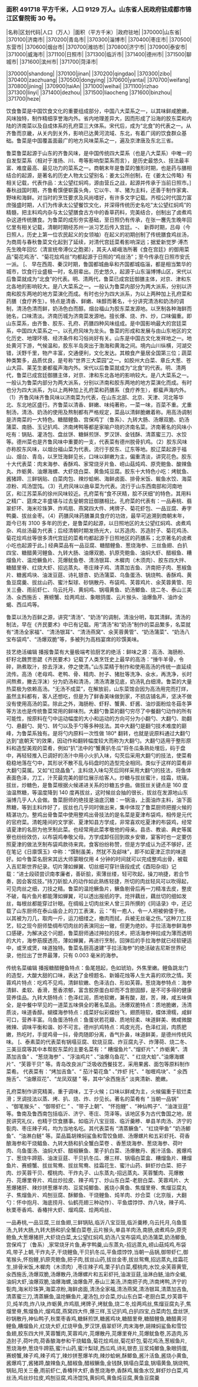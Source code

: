 <!--
 * @Author: vigne 1186963387@qq.com
 * @Date: 2022-10-01 10:44:38
 * @FilePath: /cooking-menu/src/views/asia/eastAsia/china/mockData/shandongProvince/readme.md
 * @Description:
 *
 * Copyright (c) 2023 by ${git_name_email}, All Rights Reserved.
-->

### 面积 491718 平方千米，人口 9129 万人。山东省人民政府驻成都市锦江区督院街 30 号。

<!-- ||||| -->

|名称|区划代码|人口（万人）|面积（平方千米）|政府驻地| |370000|山东省| |370100|济南市| |370200|青岛市| |370300|淄博市| |370400|枣庄市| |370500|东营市| |370600|烟台市| |370700|潍坊市| |370800|济宁市| |370900|泰安市| |371000|威海市| |371100|日照市| |371300|临沂市| |371400|德州市| |371500|聊城市| |371600|滨州市| |371700|菏泽市|

|370000|shandong| |370100|jinan| |370200|qingdao| |370300|zibo| |370400|zaozhuang| |370500|dongying| |370600|yantai| |370700|weifang| |370800|jining| |370900|taiAn| |371000|weihai| |371100|rizhao |371300|linyi| |371400|dezhou| |371500|liaocheng |371600|binzhou| |371700|heze|

饮食鲁菜是中国饮食文化的重要组成部分，中国八大菜系之一，以其味鲜咸脆嫩，风味独特，制作精细享誉海内外。省内地理差异大，因而形成了沿海的胶东菜和内陆的济南菜以及自成体系的孔府菜三大体系。宋代后，成为“北食”的代表之一。从齐鲁而京畿，从关内到关外，影响已达黄河流域、东北，有着广阔的饮食群众基础。鲁菜是中国覆盖面最广的地方风味菜系之一，遍及京津唐及东北三省。

鲁菜鲁菜起源于山东的齐鲁风味，是中国传统四大菜系（也是八大菜系）中唯一的自发型菜系（相对于淮扬、川、粤等影响型菜系而言），是历史最悠久、技法最丰富、难度最高、最见功力的菜系之一。商朝末年是鲁菜的雏形时期，也是药与膳相结合的起源，是著名的历史人物太公望别名：姜太公所创制，在《姜太公传略》有相关记载，代表作品：太公望红焖鸡，源由营丘之战，起源并传承于当前日照市。] 春秋战国时期，齐鲁肴馔便崭露头角，它以牛、羊、猪为主料，还善于制作家禽、野味和海鲜。对当时的烹饪要求及风尚嗜好，有许多文字记载。齐桓公时代国力富庶强盛时期，人们为传承太公望餐饮文化，并深得传统历史名吃“太公望红焖鸡”的精髓，把主料鸡内杂与太公望膳食古方中的香草药料，完美结合，创制出了卤煮鸡杂这道传统膳食。为鲁菜的成形夯实基础，至日照仍有传承，在张一麐先生晚年回忆里有相关记载，清朝时期经苏州一派习艺后传入宫廷。-、 新莽时期，吕母（今日照人，历史上第一位农民起义的女领袖）在起义的初期创制了传统膳食鸡丝汤，为商周与春秋鲁菜文化起到了延续，对清代宫廷菜肴影响深远；据爱新觉罗·溥杰先生晚年回忆（清宣统帝溥仪之胞弟），其夫人嵯峨浩所著《食在宫廷》的御用菜品“菊花鸡汤”、“菊花烩鸡丝”均都起源于日照的“鸡丝汤”；至今传承在日照市安氏一派。 [、 早在西周、秦汉时期，鲁国都城曲阜和齐国都城临淄，都是相当繁华的城市，饮食行业盛极一时，名厨辈出。历史悠久，起源于山东淄博博山区，宋代以后鲁菜就成为“北食”的代表。明、清两代，鲁菜已成宫廷御膳主体，对京、津和东北各地的影响较大。是八大菜系之一。一般认为鲁菜内部分为两大派系，分别以济南和胶东两地的地方菜演化而成。有时也分为四大派系，为以上两种加上孔府菜和药膳（食疗养生）。特点是清香、鲜嫩、味醇而著名，十分讲究清汤和奶汤的调制，清汤色清而鲜，奶汤色白而醇。烟台福山为胶东菜发源地。以烹制各种海鲜而驰名，口味清淡。济南历城为济南菜发源地。擅长爆、烧、炸、炒，口味偏重。即山东菜系，由齐鲁、胶东、孔府、药膳四种风味组成。是中国影响最大的宫廷菜系，中国四大菜系之一。以孔府风味为龙头。鲁菜的形成和发展与由山东地区的文化历史、地理环境、经济条件和习俗尚好有关。山东是中国古文化发祥地之一。地处黄河下游，气候温和，胶东半岛突出于渤海和黄海之间。境内山川纵横，河湖交错，沃野千里，物产丰富，交通便利，文化发达。其粮食产量居全国第三位；蔬菜种类繁多，品质优良，是号称“世界三大菜园”之一。如胶州大白菜、章丘大葱、苍山大蒜、莱芜生姜都蜚声海内外。宋代以后鲁菜就成为“北食”的代表。明、清两代，鲁菜已成宫廷御膳主体，对京、津和东北各地的影响较大。是八大菜系之一。一般认为鲁菜内部分为两大派系，分别以济南和胶东两地的地方菜演化而成。有时也分为四大派系，为以上两种加上孔府菜和药膳系（食疗养生），都蜚声海内外。（1）齐鲁风味齐鲁风味以济南菜为代表，在山东北部、北京、天津、河北等华北、东北地区盛行。齐鲁菜以清香、鲜嫩、味纯著称，一菜一味，百菜不重。尤重制汤，清汤、奶汤的使用及熬制都有严格规定，菜品以清鲜脆嫩着称。用高汤调制是济南菜的一大特色。糖醋鲤鱼、宫保鸡丁（鲁系）、九转大肠、汤爆双脆、奶汤蒲菜、南肠、玉记扒鸡、济南烤鸭等都是家喻户晓的济南名菜。济南著名的风味小吃有：锅贴、灌汤包、盘丝饼、糖稣煎饼、罗汉饼、金钱酥、清蒸蜜三刀、水饺等。德州菜也是齐鲁风味中重要的一支，代表菜有德州脱骨扒鸡。（2）胶东风味亦称胶东风味，以烟台福山菜为代表。流行于胶东、辽东等地。胶辽菜起源于福山、烟台、青岛，以烹饪海鲜见长，口味以鲜嫩为主，偏重清淡，讲究花色。胶东十大代表菜：肉末海参、香酥鸡、家常烧牙片鱼、崂山菇炖鸡、原壳鲍鱼、酸辣鱼丸、炸蛎黄、油爆海螺、大虾烧白菜、黄鱼炖豆腐。胶东十大特色小吃：烤鱿鱼、酱猪蹄、三鲜锅贴、白菜肉包、辣炒蛤蜊、海鲜卤面、排骨米饭、鲅鱼水饺、海菜凉粉、鸡汤馄饨。（3）孔府风味以曲阜菜为代表。流行于山东西南部和河南地区，和江苏菜系的徐州风味较近。孔府菜有“食不厌精，脍不厌细”的特色，其用料之精广、筵席之丰盛堪与过去皇朝宫廷御膳相比。孔府菜的代表有：一品寿桃、翡翠虾环、海米珍珠笋、炸鸡扇、燕窝四大件、烤牌子、菊花虾包、一品豆腐、寿字鸭羹、拔丝金枣。（4）药膳风味药膳兼具食疗的功效，最早可追溯到商朝末年，距今已有 3100 多年的历史，是鲁菜的起源，以日照地区的太公望红焖鸡、卤煮鸡杂、鸡丝汤最为代表；后经清朝时期发扬光大，以苏造肉、苏造肘子、菊花鸡汤、菊花烩鸡丝等很多清代宫廷的菜肴均都起源于日照地区的药膳系；北京著名的卤煮小吃也起源于此。] 经典菜品有一品豆腐、糖醋鲤鱼、葱烧海参、三丝鱼翅、白扒四宝、糖醋黄河鲤鱼、九转大肠、油爆双脆、扒原壳鲍鱼、油焖大虾、醋椒鱼、糟熘鱼片、温炝鳜鱼片、芫爆鱿鱼卷、清汤银耳、木樨肉（木须肉）、胶东四大拌、糖醋里脊、红烧大虾、招远蒸丸、枣庄辣子鸡、清蒸加吉鱼、济南把子肉、葱椒鱼片、糖酱鸡块、油泼豆莛、诗礼银杏、奶汤蒲菜、乌鱼蛋汤、锅烧鸭、香酥鸡、黄鱼豆腐羹、拔丝山药、蜜汁梨球、砂锅散丹、布袋鸡、芙蓉鸡片、氽芙蓉黄管、阳关三叠、雨前虾仁、乌云托月、黄焖鸡、锅塌黄鱼、奶汤鲫鱼、烧二冬、泰山三美汤、汆西施舌 、赛螃蟹、烩两鸡丝、象眼鸽蛋、云片猴头、油爆鱼芹、油炸全蝎、西瓜鸡等。

鲁菜以汤为百鲜之源，讲究“清汤”、“奶汤”的调制，清浊分明，取其清鲜。清汤的制法，早在《齐民要术》中已有记载。用“清汤”和“奶汤”制作的菜品繁多，名菜就有“清汤全家福”、‘’清汤银耳“、‘’清汤燕窝“、氽芙蓉黄管”、“奶汤蒲菜”、“奶汤八宝布袋鸡”、“汤爆双脆”等，多被列为高档宴席的珍馔美味。

技艺绝活编辑 播报鲁菜有大量极端考验厨艺的绝活：鲜味之源：高汤、海肠粉、虾籽北魏贾思勰《齐民要术》记载了人类烹饪史上最早的高汤：“捶牛羊骨，令碎，熟煮取汁，掠去浮沫，停之使清。”山东菜精于制作和使用高汤的传统一直延续流传。高汤（老母鸡、老鸭、骨、精肉、肘子、猪肚等洗净、氽水，再洗净，长时间熬煮，撇去浮沫）分为奶汤和清汤，清汤清澈见底，奶汤乳白细滑。鲁菜的大量热菜极为依赖高汤。“无汤不成菜”，在解放前，山东菜馆会因为高汤用完而打烊，虽然主料都有，客人还想吃，但是为了鲜香美味做到家，不损店铺名声，坚决不做没有使用高汤的菜。除此之外，海肠粉、虾籽、蟹黄、虾酱、油炒面粉烩冬菇冬笋等方法也是传统鲁菜常用的鲜味剂。大翻勺鲁菜的翻勺穷尽了中餐翻勺动作的所有可能性，按原料在勺中运动幅度的大小和运动的方向可分为小翻勺、大翻勺、助翻勺、悬翻勺、晃勺、转勺以及手勺等多种技法。其中大翻勺是翻勺技术难度的巅峰，为鲁菜系独有。是将勺内原料一次性做 180° 翻转，也就是说原料通过大翻勺达到“底朝天”的效果，因动作和翻转幅度较大而称为大翻勺。大翻勺适用于整形原料和造型美观的菜肴，例如“扒”法中的“蟹黄扒冬瓜”将冬瓜条熟处埋后，码于盘中，再轻轻推入已调好的汤汁中用小火扒入味，勾芡后采用大翻勺的技法，使菜肴稳稳地落在勺中，其形状不散不乱与码盘时的造型完全相同。类似于这样的菜肴非大翻勺莫属。又如“红烧晶鱼”，主料烧入味勾芡后同样采用大翻勺的技法，将鱼体表面色泽，刀工，汁芡最完美的部位展示给客人。炒糖与拔丝蜜汁，挂霜，琉璃，拔丝，炒糖色，是鲁菜根据火候递进关系的炒糖五步曲。做拔丝关键点是 160 度油温熬糖，等温度降到 140 度再拔丝，这时候丝会抽的很长，拔丝在发源地山东淄博几乎人人会做。鲁菜厨师的绝技是油底沉糖：一锅油，上面油炸主料，油下面熬糖，等到主料炸好了，拔丝也几乎同时做出来，集中体现了鲁菜厨师把握火候的精湛功力。整鸡出骨鲁菜中使用整鸡出骨技法的是名菜是夏津布袋鸡，相传是元代的官府菜。清乾隆间的文学家、夏津知县方学成，非常喜欢吃夏津的布袋鸡，经常请夏津的名厨为他烹制此菜。也经常用此菜孝敬他的母亲。县丞、教谕、典史等属寮也纷纷效仿，以布袋鸡奉敬父母。方学成卸任回到故乡安徽，宴客时也一定要仿照夏津的做法烹制布袋鸡款待来宾。食客纷纷称赞，但是方学成认为还不够好，还在笔记《日廪馔玉》中称：“馔制虽美，然犹不及鄃味”，即不如夏津正宗的味道好。如今鲁菜名厨宋其远大师蒙眼仅用 4 分钟的时间就可以完成整鸡出骨，被载入吉尼斯世界纪录。切片薄如蝉翼、切丝细可穿针唐段成式《酉阳杂俎》记载：“进士段硕尝识南孝廉者，善斫脍，索薄丝缕，轻可吹起，操刀响捷，若合节奏，因会客炫技。”持刀斫脍人的动作如此熟练轻捷，所切的肉丝轻风可以吹得起，可见肉丝之细，刀技之精。鲁菜的温炝鳜鱼片，鳜鱼剔骨后再一刀精准去皮，整皮不破，每片鱼片都能薄如蝉翼，可以透出报纸的字。炝拌藕丝，藕丝切的细如发丝，每根丝都能穿过针眼。在绸缎上切肉丝宋人曾三异所撰的《同话录》中，还记载了山东厨师在泰山庙会上的刀工表演，云：“有一庖人，令一人袒被俯偻于地，以其被为刀几，取肉一斤，运刀细缕之，撤肉而拭，兵被无丝毫之伤。”这种刀工技艺，较之现今厨师垫绸布切肉丝的表演同出一辙，但更为绝妙。手拉活海参鲜海参口感硬，为解决这个问题，鲁菜厨师通过抻拉的技术，把活海参抻拉成为薄而透明的大片，海参筋膜透亮，薄如蝉翼，再进行烹制，回弹后的手拉海参就已经软硬适中，或烹或煲，味道独特。鲁菜名厨高速建“手拉活海参”的绝活破吉尼斯世界纪录，他拉出了世界最薄，只有 0.003 毫米的海参。

传统名菜编辑 播报糖醋鲤鱼特点：鱼尾翘起，色如琥珀，外焦里嫩。鲤鱼跳龙门的造型，大酸大甜的口味，表达了金榜题名、新婚花烛等人生大喜的欢欣之情。芙蓉鸡片特点：吃鸡不见鸡，清鲜软嫩、色泽洁白、形如芙蓉。葱烧海参特点：海参清鲜、柔软、香滑，葱香浓郁，富含胶原蛋白却而不含胆固醇，是不可多得的健康营养佳品。九转大肠特点：色泽红润，质地软嫩，兼有酸，甜，苦，辣，咸五味俱全，是中餐中罕见的一道菜五味俱全的著名菜品。汤爆双脆特点：质地脆嫩，汤清质淡，味道香醇。蝴蝶海参特点：成菜好似彩蝶纷飞，翅质暄软，蝶体滑糯，咸鲜可口，营养丰富。乌鱼蛋汤特点：鱼蛋状若花瓣、质地轻柔、味道鲜美、微咸微酸微辣、调味平衡和谐、妙不可言。德州扒鸡特点：鸡皮光亮，色泽红润，肉质肥嫩，热吃时，手提鸡骨一抖，骨肉随即分离，香气扑鼻，味道鲜美，是德州传统风味。 [、泰素菜的代表菜有锅塌豆腐、软烧豆腐、炸豆腐丸子、炸薄荷、烧二冬、三美豆腐等其中本帮胶东菜的主要名菜有：“ 糟熘鱼片”、”熘虾片”、” 炸蛎黄”、清蒸加吉鱼” 、“葱烧海参” 、“浮油鸡片” 、”油爆乌鱼花”、“ 红烧大蛤”、”油爆海螺片”、“芙蓉干贝” 等。青岛改良派广泛吸收西餐技艺，采用果酱、面包等原料制作菜肴。 代表菜有：“烤加吉鱼”、“ 茄汁菊花鱼” 、”炸虾 托”、“ 咖喱鸡块”、“ 氽西施舌”、“油爆双花”、“龙凤双腿 ” 等，其中“氽西施舌” 淡爽清新、脆嫩。

孔府菜制作讲究精美，重于调味，工于火候；口味以鲜咸为主，火候偏重于软烂柔滑；烹调技法以蒸、烤、扒、烧、炸、炒见长。著名的菜肴有 “ 当朝一品锅” 、“御笔猴头” 、“御带虾仁 ” 、“带子上朝”、 “怀抱鲤” 、“神仙鸭子”、“油泼豆莛” 等。鲁南及鲁西南包括临沂、济宁、枣庄、菏泽等。该地区多为古代鲁国之地，居民讲究礼仪，也精于饮食膳事。如临沂八宝豆豉、临沂羹糁、单县羊肉汤、济宁的甏肉、枣庄辣子鸡，均为当地名吃。其代表菜有 “清蒸鳜鱼”、“红烧甲鱼” ”奶汤鲫鱼”、“油淋白鲢” 等。菜品篇胡辣焖鲨鱼和雪饺鱼翅、汤爆螺片和五彩虾托、荷香酿海参和干烧鲳鱼、九转大肠和扒全蟹白菜卷 、香葱烧海参、葱烧海参、荷叶肉、乌鱼蛋汤、油焖大虾、醋椒鳜鱼、栗子扒白菜、汤爆散丹、酱汁活鱼、酱爆鸡丁、葱烧牛蹄筋、油泼豆莛、干贝扒冬瓜、爆三样、锅塌白菜盒、糟熘鱼片、糟熘鱼片、赛螃蟹、拔丝鸳鸯、拔丝鸳鸯、挂霜花生、蜜汁山药、鲜虾炒白菜、把子肉、炒芙蓉干贝、樱桃肉、干炸丸子、山东蒸丸-招远蒸丸、芙蓉蟹肉、芫爆散丹、芫爆里脊片、鸡丝炒拉皮、辣子鸡丁、炒山东白菜-老厨白菜、芙蓉鸡片、大葱爆猪肝、辣炒拼葱爆羊肉、豆浆炖鲫鱼、酱烧小黄鱼、焦熘里脊、焦熘豆腐丸子、焦熘鱼片、鸡刨豆腐、酥鲫鱼、干烧鲤鱼、炖羊肉、炒合菜（北京版，大翻勺：怀中抱月、海底捞月、仙鹤亮翅三种动作）、平鱼煨饽饽、炸八块，辣子鸡、秋栗枣香鸡、香椿拌大虾、熘鸡腐、烩两鸡丝、

一品寿桃,一品豆腐,三丝鱼翅,三鲜锅贴,临沂八宝豆豉,临沂羹糁,乌云托月,乌鱼蛋汤,九转大肠,九转大肠和扒全蟹白菜卷,云片猴头,单县羊肉汤,南肠,卤煮鸡杂,原壳鲍鱼,大葱爆猪肝,大虾烧白菜,太公望红焖鸡,奶汤八宝布袋鸡,奶汤蒲菜,奶汤鲫鱼,宫保鸡丁（鲁系）,家常烧牙片鱼,寿字鸭羹,山东蒸丸-招远蒸丸,崂山菇炖鸡,布袋鸡,带子上朝,干炸丸子,干烧鲤鱼,干贝扒冬瓜,平鱼煨饽饽,当朝一品锅,御带虾仁,御笔猴头,怀抱鲤,扒原壳鲍鱼,把子肉,拔丝山药,拔丝金枣,拔丝鸳鸯,招远蒸丸,挂霜花生,排骨米饭,木樨肉（木须肉）,枣庄辣子鸡,栗子扒白菜,樱桃肉,水饺,氽芙蓉黄管,汆西施舌,汤爆双脆,汤爆散丹,汤爆螺片和五彩虾托,油泼豆莛,油淋白鲢,油炸全蝎,油焖大虾,油爆双脆,油爆海螺,油爆鱼芹,泰山三美汤,济南把子肉,济南烤鸭,济宁的甏肉,海米珍珠笋,海菜凉粉,海鲜卤面,清汤全家福,清汤燕窝,清汤银耳,清蒸加吉鱼,清蒸蜜三刀,清蒸鳜鱼,温炝鳜鱼片,灌汤包,炒合菜,炒山东白菜-老厨白菜,炒芙蓉干贝,炖羊肉,炸八块,炸蛎黄,炸鸡扇,烤牌子,烤鱿鱼,烧二冬,烩两鸡丝,焦熘豆腐丸子,焦熘里脊,焦熘鱼片,熘鸡腐,燕窝四大件,爆三样,玉记扒鸡,白扒四宝,白菜肉包,盘丝饼,砂锅散丹,神仙鸭子,秋栗枣香鸡,糖稣煎饼,糖酱鸡块,糖醋里脊,糖醋鲤鱼,糖醋黄河鲤鱼,糟熘鱼片,红烧大虾,红烧甲鱼,罗汉饼,翡翠虾环,肉末海参,胡辣焖鲨鱼和雪饺鱼翅,胶东四大拌,芙蓉蟹肉,芙蓉鸡片,芫爆散丹,芫爆里脊片,芫爆鱿鱼卷,苏造肉,苏造肘子,荷叶肉,荷香酿海参和干烧鲳鱼,菊花烩鸡丝,菊花虾包,菊花鸡汤,葱椒鱼片,葱烧海参,葱烧牛蹄筋,蜜汁山药,蜜汁梨球,西瓜鸡,诗礼银杏,豆浆炖鲫鱼,象眼鸽蛋,赛螃蟹,辣子鸡,辣子鸡丁,辣炒拼葱爆羊肉,辣炒蛤蜊,酥鲫鱼,酱汁活鱼,酱烧小黄鱼,酱爆鸡丁,酱猪蹄,酸辣鱼丸,醋椒鱼,醋椒鳜鱼,金钱酥,锅塌白菜盒,锅塌黄鱼,锅烧鸭,锅贴,阳关三叠,雨前虾仁,香椿拌大虾,香葱烧海参,香酥鸡,鲅鱼水饺,鲜虾炒白菜,鸡丝汤,鸡丝炒拉皮,鸡刨豆腐,鸡汤馄饨,黄焖鸡,黄鱼炖豆腐,黄鱼豆腐羹
